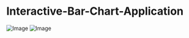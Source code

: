 ﻿# Interactive-Bar-Chart-Application
![Image](https://github.com/user-attachments/assets/b4af83da-ce96-41bb-adb1-c0f7eb7ee01f)
![Image](https://github.com/user-attachments/assets/f9ed23bd-df02-4e00-b546-f368bb1692d2)
